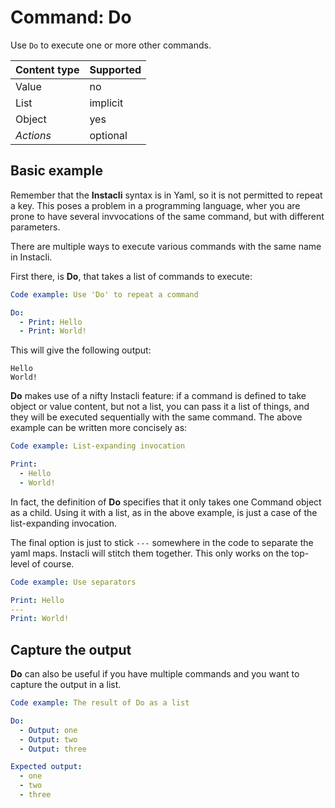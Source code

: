 # Command: Do

Use `Do` to execute one or more other commands.

| Content type | Supported |
|--------------|-----------|
| Value        | no        |
| List         | implicit  |
| Object       | yes       |
| _Actions_    | optional  |

## Basic example

Remember that the **Instacli** syntax is in Yaml, so it is not permitted to repeat a key. This poses a problem in a programming language, wher you are prone to
have several invvocations of the same command, but with different parameters.

There are multiple ways to execute various commands with the same name in Instacli.

First there, is **Do**, that takes a list of commands to execute:

```yaml
Code example: Use 'Do' to repeat a command

Do:
  - Print: Hello
  - Print: World!
```

This will give the following output:

```commandline
Hello
World!
```

**Do** makes use of a nifty Instacli feature: if a command is defined to take object or value content, but not a list, you can pass it a list of things, and
they will be executed sequentially with the same command. The above example can be written more concisely as:

```yaml
Code example: List-expanding invocation

Print:
  - Hello
  - World!
```

In fact, the definition of **Do** specifies that it only takes one Command object as a child. Using it with a list, as in the above example, is just a case of
the list-expanding invocation.

The final option is just to stick `---` somewhere in the code to separate the yaml maps. Instacli will stitch them together. This only works on the top-level of
course.

```yaml
Code example: Use separators

Print: Hello
---
Print: World!
```

## Capture the output

**Do** can also be useful if you have multiple commands and you want to capture the output in a list.

```yaml
Code example: The result of Do as a list

Do:
  - Output: one
  - Output: two
  - Output: three

Expected output:
  - one
  - two
  - three
```